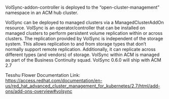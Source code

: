 VolSync-addon-controller is deployed to the “open-cluster-management” namespace in an ACM hub cluster.


VolSync can be deployed to managed clusters via a ManagedClusterAddOn resource.
VolSync is an operator/controller that can be installed on managed clusters to perform persistent volume replication within or across clusters.  The replication provided by VolSync is independent of the storage system. This allows replication to and from storage types that don’t normally support remote replication. Additionally, it can replicate across different types (and vendors) of storage. 
VolSync within ACM is managed as part of the Business Continuity squad. 
VolSync 0.6.0 will ship with ACM 2.7

Tesshu Flower
Documentation Link:
https://access.redhat.com/documentation/en-us/red_hat_advanced_cluster_management_for_kubernetes/2.7/html/add-ons/add-ons-overview#volsync

